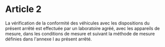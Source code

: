 # Article 2

La vérification de la conformité des véhicules avec les dispositions du présent arrêté est effectuée par un laboratoire agréé, avec les appareils de mesure, dans les conditions de mesure et suivant la méthode de mesure définies dans l'annexe I au présent arrêté.
